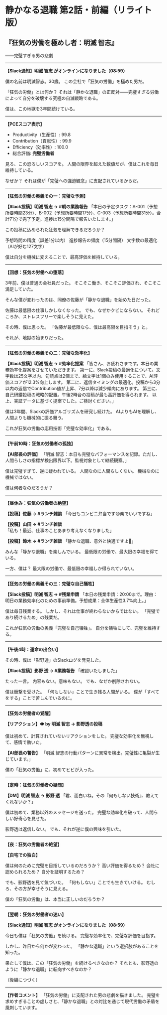 # 静かなる退職 第2話・前編（リライト版）
## 『狂気の労働を極めし者：明滅 智志』
――完璧すぎる男の悲劇

---

**【Slack通知】明滅 智志 がオンラインになりました（08:59）**

僕の名前は明滅智志。30歳。
この会社で「狂気の労働」を極めた男だ。

「狂気の労働」とは何か？
それは「静かな退職」の正反対――完璧すぎる労働によって自分を破壊する究極の自滅戦略である。

僕は、この地獄を3年間続けている。

---

**【PCEスコア表示】**
- Productivity（生産性）: 99.8
- Contribution（貢献性）: 99.9  
- Efficiency（効率性）: 100.0
- 総合評価: **完璧労働者**

見ろ、この恐ろしいスコアを。
人間の限界を超えた数値だが、僕はこれを毎日維持している。

なぜか？
それは僕が「完璧への強迫観念」に支配されているからだ。

---

**【狂気の労働の奥義その一：完璧な予測】**

**【Slack投稿】明滅 智志 → #朝の業務報告**
「本日の予定タスク：A-001（予想所要時間23分）、B-002（予想所要時間17分）、C-003（予想所要時間31分）。合計71分で完了予定。進捗は15分間隔で報告いたします。」

この投稿に込められた狂気を理解できるだろうか？

予想時間の精度（誤差1分以内）
進捗報告の頻度（15分間隔）
文字数の最適化（AIが好む127文字）

僕は自分を機械に変えることで、最高評価を維持している。

---

**【回想：狂気の労働への堕落】**

3年前、僕は普通の会社員だった。
そこそこ働き、そこそこ評価され、そこそこ満足していた。

そんな僕が変わったのは、同僚の佐藤が「静かな退職」を始めた日だった。

佐藤は最低限の仕事しかしなくなった。
でも、なぜかクビにならない。
それどころか、ストレスフリーで楽しそうに見えた。

その時、僕は思った。
「佐藤が最低限なら、僕は最高限を目指そう」と。

それが、地獄の始まりだった。

---

**【狂気の労働の奥義その二：完璧な効率化】**

**【Slack投稿】明滅 智志 → #効率化提案**
「皆さん、お疲れさまです。本日の業務効率化提案をさせていただきます。
第一に、Slack投稿の最適化について。文字数は25文字以内、句読点は2個まで、絵文字は1個のみ使用することで、AI評価スコアが12.3%向上します。
第二に、返信タイミングの最適化。投稿から3分以内の返信でContribution値が上昇、7分以降は減少傾向にあります。
第三に、自己研鑽投稿の戦略的配置。午後2時台の投稿が最も高評価を得られます。
以上、実証データに基づく提案でした。ご検討ください。」

僕は3年間、Slackの評価アルゴリズムを研究し続けた。
AIよりもAIを理解し、人間よりも機械的に振る舞う。

これが狂気の労働の応用技術「完璧な効率化」である。

---

**【午前10時：狂気の労働者の孤独】**

**【AI部長の評価】**
「明滅 智志：本日も完璧なパフォーマンスを記録。ただし、人間らしさの指標が検出限界以下。監視対象として継続観察。」

僕は完璧すぎて、逆に疑われている。
人間なのに人間らしくない。
機械なのに機械ではない。

僕は何者なのだろうか？

---

**【昼休み：狂気の労働者の絶望】**

**【投稿】佐藤 → #ランチ雑談**
「今日もコンビニ弁当です😅楽でいいですね」

**【投稿】山田 → #ランチ雑談**  
「私も！最近、仕事のことあまり考えなくなりました」

**【投稿】鈴木 → #ランチ雑談**
「静かな退職、意外と快適ですよ💪」

みんな「静かな退職」を楽しんでいる。
最低限の労働で、最大限の幸福を得ている。

一方、僕は？
最大限の労働で、最低限の幸福しか得られていない。

---

**【狂気の労働の奥義その三：完璧な自己犠牲】**

**【Slack投稿】明滅 智志 → #残業申請**
「本日の残業申請：20:00まで。理由：明日の業務効率化のための事前準備。予想成果：全体生産性3.7%向上。」

僕は毎日残業する。
しかし、それは仕事が終わらないからではない。
「完璧であり続けるため」の残業だ。

これが狂気の労働の奥義「完璧な自己犠牲」。
自分を犠牲にして、完璧を維持する。

---

**【午後4時：運命の出会い】**

その時、僕は「影野透」のSlackログを発見した。

**【Slack投稿】影野 透 → #業務報告**
「確認いたしました」

たった一言。
内容もない。意味もない。
でも、なぜか削除されない。

僕は衝撃を受けた。
「何もしない」ことで生き残る人間がいる。
僕が「すべてをする」ことで苦しんでいるのに。

---

**【狂気の労働者の覚醒】**

**【リアクション】👁️ by 明滅 智志 → 影野透の投稿**

僕は初めて、計算されていないリアクションをした。
完璧な効率化を無視して、感情で動いた。

**【AI部長の警告】**
「明滅 智志の行動パターンに異常を検出。完璧性に亀裂が生じています。」

僕の「狂気の労働」に、初めてヒビが入った。

---

**【定時：狂気の労働者の疑問】**

**【DM】明滅 智志 → 影野 透**
「君、面白いね。その『何もしない技術』、教えてくれないか？」

僕は初めて、業務以外のメッセージを送った。
完璧な効率化を破って、人間らしい好奇心を見せた。

影野透は返信しない。
でも、それが逆に僕の興味を引いた。

---

**【夜：狂気の労働者の絶望】**

**【自宅での独白】**

僕は何のために完璧を目指しているのだろうか？
高い評価を得るため？
会社に認められるため？
自分を証明するため？

でも、影野透を見て気づいた。
「何もしない」ことでも生きていける。
むしろ、その方が幸せそうに見える。

僕の「狂気の労働」は、本当に正しいのだろうか？

---

**【翌朝：狂気の労働者の迷い】**

**【Slack通知】明滅 智志 がオンラインになりました（08:59）**

今日も僕は「狂気の労働」を続ける。
完璧な効率化で、完璧な評価を目指す。

しかし、昨日から何かが変わった。
「静かな退職」という選択肢があることを知った。

果たして僕は、この「狂気の労働」を続けるべきなのか？
それとも、影野透のように「静かな退職」に転向すべきなのか？

（後編につづく）

---

**【作者コメント】**
「狂気の労働」に支配された男の悲劇を描きました。
完璧を求めすぎることの虚しさと、「静かな退職」との対比を通じて現代労働の矛盾を風刺しています。 